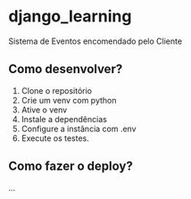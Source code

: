 # django_learning

Sistema de Eventos encomendado pelo Cliente

## Como desenvolver?

1. Clone o repositório
2. Crie um venv com python
3. Ative o venv
4. Instale a dependências
5. Configure a instância com .env
6. Execute os testes.

## Como fazer o deploy?

...